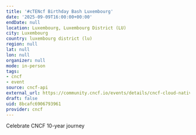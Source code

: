 ```yaml
---
title: '#cTENcf Birthday Bash Luxembourg'
date: '2025-09-09T16:00:00+00:00'
endDate: null
location: Luxembourg, Luxembourg District (LU)
city: Luxembourg
country: luxembourg district (lu)
region: null
lat: null
lon: null
organizer: null
mode: in-person
tags:
- cncf
- event
source: cncf-api
external_url: https://community.cncf.io/events/details/cncf-cloud-native-luxembourg-presents-ctencf-birthday-bash-luxembourg/
draft: false
uid: 8bcafc6906793961
provider: cncf
---
```

Celebrate CNCF 10-year journey
